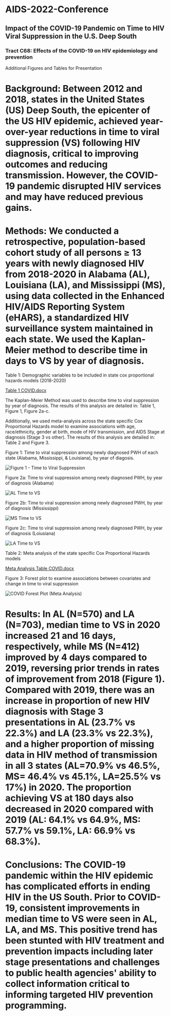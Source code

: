 # AIDS-2022-Conference

## Impact of the COVID-19 Pandemic on Time to HIV Viral Suppression in the U.S. Deep South

###  Tract C68: Effects of the COVID-19 on HIV epidemiology and prevention

Additional Figures and Tables for Presentation

# Background: Between 2012 and 2018, states in the United States (US) Deep South, the epicenter of the US HIV epidemic, achieved year-over-year reductions in time to viral suppression (VS) following HIV diagnosis, critical to improving outcomes and reducing transmission. However, the COVID-19 pandemic disrupted HIV services and may have reduced previous gains.

# Methods: We conducted a retrospective, population-based cohort study of all persons ≥ 13 years with newly diagnosed HIV from 2018-2020 in Alabama (AL), Louisiana (LA), and Mississippi (MS), using data collected in the Enhanced HIV/AIDS Reporting System (eHARS), a standardized HIV surveillance system maintained in each state. We used the Kaplan-Meier method to describe time in days to VS by year of diagnosis.

Table 1: Demographic variables to be included in state cox proportional hazards models (2018-2020)

[Table 1 COVID.docx](https://github.com/JRBassler/AIDS-2022-Conference/files/9078428/Table.1.COVID.docx)


The Kaplan-Meier Method was used to describe time to viral suppression by year of diagnosis. The results of this analysis are detailed in: Table 1, Figure 1, Figure 2a-c. 

Additionally, we used meta-analysis across the state specific Cox Proportional Hazards model to examine associations with age, race/ethnicity, gender at birth, mode of HIV transmission, and AIDS Stage at diagnosis (Stage 3 vs other). The results of this analysis are detailed in: Table 2 and Figure 3. 

Figure 1: Time to viral suppression among newly diagnosed PWH of each state (Alabama, Mississippi, & Louisiana), by year of diagosis. 

![Figure 1 - Time to Viral Suppression](https://user-images.githubusercontent.com/54654586/178131214-f3b2a771-9be6-483c-9464-e95a6433a1b1.png)

Figure 2a: Time to viral suppression among newly diagnosed PWH, by year of diagnosis (Alabama)

![AL Time to VS](https://user-images.githubusercontent.com/54654586/178131333-e19cd49c-7f09-4c09-be77-ca555087f97e.png)


Figure 2b: Time to viral suppression among newly diagnosed PWH, by year of diagnosis (Mississippi)

![MS Time to VS](https://user-images.githubusercontent.com/54654586/178131336-b1031527-5351-4680-ad20-fe4105c25a03.png)


Figure 2c: Time to viral suppression among newly diagnosed PWH, by year of diagnosis (Loiusiana)

![LA Time to VS](https://user-images.githubusercontent.com/54654586/178131338-2083f821-58a0-4149-bd91-6f780e4ea3f8.png)


Table 2: Meta analysis of the state specific Cox Proportional Hazards models 

[Meta Analysis Table COVID.docx](https://github.com/JRBassler/AIDS-2022-Conference/files/9078445/Meta.Analysis.Table.COVID.docx)

Figure 3: Forest plot to examine associations between covariates and change in time to viral suppression

![COVID Forest Plot (Meta Analysis)](https://user-images.githubusercontent.com/54654586/178131444-61fe2024-613b-482f-a5c5-87298e6063cc.png)


# Results: In AL (N=570) and LA (N=703), median time to VS in 2020 increased 21 and 16 days, respectively, while MS (N=412) improved by 4 days compared to 2019, reversing prior trends in rates of improvement from 2018 (Figure 1). Compared with 2019, there was an increase in proportion of new HIV diagnosis with Stage 3 presentations in AL (23.7% vs 22.3%) and LA (23.3% vs 22.3%), and a higher proportion of missing data in HIV method of transmission in all 3 states (AL=70.9% vs 46.5%, MS= 46.4% vs 45.1%, LA=25.5% vs 17%) in 2020. The proportion achieving VS at 180 days also decreased in 2020 compared with 2019 (AL: 64.1% vs 64.9%, MS: 57.7% vs 59.1%, LA: 66.9% vs 68.3%).


# Conclusions: The COVID-19 pandemic within the HIV epidemic has complicated efforts in ending HIV in the US South. Prior to COVID-19, consistent improvements in median time to VS were seen in AL, LA, and MS. This positive trend has been stunted with HIV treatment and prevention impacts including later stage presentations and challenges to public health agencies' ability to collect information critical to informing targeted HIV prevention programming.











